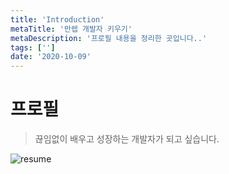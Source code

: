 ```yaml
---
title: 'Introduction'
metaTitle: '만렙 개발자 키우기'
metaDescription: '프로필 내용을 정리한 곳입니다..'
tags: ['']
date: '2020-10-09'
---
```


# 프로필

> 끊임없이 배우고 성장하는 개발자가 되고 싶습니다.

![resume](https://user-images.githubusercontent.com/51476083/111325030-a6744000-86ae-11eb-8dcb-e5f40825a572.jpg)
